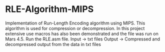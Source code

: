 # RLE-Algorithm-MIPS

Implementation of Run-Length Encoding algorithm using MIPS. This algorithm is used for compression or decompression. In this project extensive use macros has also been demonstrated and the file was run on Mars 4.5.
Run the RLE.asm file.
Input -> txt files
Output -> Compressed and decompressed output from the data in txt files

